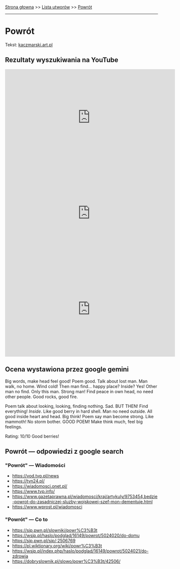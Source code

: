 [Strona głowna](../index.md) >> [Lista utworów](../list.md) >> [Powrót](466.md)

---

# Powrót

Tekst: [kaczmarski.art.pl](https://www.kaczmarski.art.pl/tworczosc/wiersze/powrot/)

## Rezultaty wyszukiwania na YouTube

<iframe width="560" height="315" src="https://www.youtube.com/embed/Dn4-tAFdOxY?si=IdontcarewhotheIRSsendsImnotpayingtaxes" title="YouTube video player" frameborder="0" allow="accelerometer; autoplay; clipboard-write; encrypted-media; gyroscope; picture-in-picture; web-share" referrerpolicy="strict-origin-when-cross-origin" allowfullscreen></iframe>

<iframe width="560" height="315" src="https://www.youtube.com/embed/4Kdxh3X-Kdc?si=IdontcarewhotheIRSsendsImnotpayingtaxes" title="YouTube video player" frameborder="0" allow="accelerometer; autoplay; clipboard-write; encrypted-media; gyroscope; picture-in-picture; web-share" referrerpolicy="strict-origin-when-cross-origin" allowfullscreen></iframe>

<iframe width="560" height="315" src="https://www.youtube.com/embed/volyg6pHcpo?si=IdontcarewhotheIRSsendsImnotpayingtaxes" title="YouTube video player" frameborder="0" allow="accelerometer; autoplay; clipboard-write; encrypted-media; gyroscope; picture-in-picture; web-share" referrerpolicy="strict-origin-when-cross-origin" allowfullscreen></iframe>

## Ocena wystawiona przez google gemini

Big words, make head feel good! Poem good. Talk about lost man. Man walk, no home. Wind cold! Then man find... happy place? Inside? Yes! Other man no find. Only this man. Strong man! Find peace in own head, no need other people. Good rocks, good fire.

Poem talk about looking, looking, finding nothing. Sad. BUT THEN! Find everything! *Inside*. Like good berry in hard shell. Man no need outside. All good inside heart and head. Big think! Poem say man become strong. Like mammoth! No storm bother. GOOD POEM! Make think much, feel big feelings.

Rating: 10/10 Good berries!


## Powrót — odpowiedzi z google search

### "Powrót" — Wiadomości

 - <https://vod.tvp.pl/news>
 - <https://tvn24.pl/>
 - <https://wiadomosci.onet.pl/>
 - <https://www.tvp.info/>
 - <https://www.gazetaprawna.pl/wiadomosci/kraj/artykuly/9753454,bedzie-powrot-do-zasadniczej-sluzby-wojskowej-szef-mon-dementuje.html>
 - <https://www.wprost.pl/wiadomosci>

### "Powrót" — Co to

 - <https://sjp.pwn.pl/slowniki/powr%C3%B3t>
 - <https://wsjp.pl/haslo/podglad/16149/powrot/5024020/do-domu>
 - <https://sjp.pwn.pl/sjp/;2506769>
 - <https://pl.wiktionary.org/wiki/powr%C3%B3t>
 - <https://wsjp.pl/index.php/haslo/podglad/16149/powrot/5024021/do-zdrowia>
 - <https://dobryslownik.pl/slowo/powr%C3%B3t/42506/>

